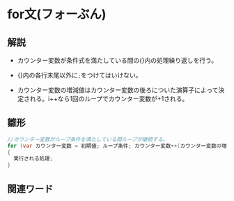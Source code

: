 # for文(フォーぶん)  
## 解説  
* カウンター変数が条件式を満たしている間の{}内の処理繰り返しを行う。

* {}内の各行末尾以外に`;`をつけてはいけない。

* カウンター変数の増減値はカウンター変数の後ろについた演算子によって決定される。i++なら1回のループでカウンター変数が+1される。  
## 雛形   
```C#
//カウンター変数がループ条件を満たしている間ループが継続する。
for (var カウンター変数 = 初期値; ループ条件; カウンター変数++(カウンター変数の増減値。この場合だと＋1/回))
{
  実行される処理;
}
```
## 関連ワード  
